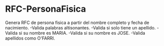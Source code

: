# RFC-PersonaFisica
Genera RFC de persona fisica a partir del nombre completo y fecha de nacimiento.
-Valida palabras altisonantes.
-Valida si solo tiene un apellido.
-Valida si su nombre es MARIA.
-Valida si su nombre es JOSE.
-Valida apellidos como O'FARRI.
